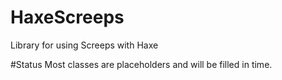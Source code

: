# HaxeScreeps
Library for using Screeps with Haxe

#Status
Most classes are placeholders and will be filled in time.
